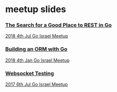 # meetup slides

### [The Search for a Good Place to REST in Go](https://github.com/posener/meetups/blob/master/swagger/slides.pdf)
[2018 4th Jul Go Israel Meetup](https://www.meetup.com/Go-Israel/events/239754003/)
    
### [Building an ORM with Go](https://github.com/posener/meetups/blob/master/orm/slides.pdf)
[2018 4th Jan Go Israel Meetup](https://www.meetup.com/Go-Israel/events/239753986/)

### [Websocket Testing](http://talks.godoc.org/github.com/posener/meetups/websocket-testing/wstest.slide)
[2017 6th Jul Go Israel Meetup](https://www.meetup.com/Go-Israel/events/kjvczlywkbhb/)
